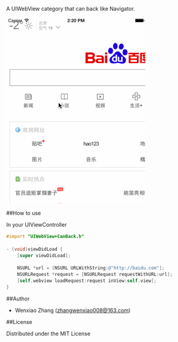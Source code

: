 A UIWebView category that can back like Navigator.

![snapshot](./CanBack.gif)

##How to use

In your UIViewController

```objective-c
#import "UIWebView+CanBack.h"

- (void)viewDidLoad {
    [super viewDidLoad];
    
    NSURL *url = [NSURL URLWithString:@"http://baidu.com"];
    NSURLRequest *request = [NSURLRequest requestWithURL:url];
    [self.webview loadRequest:request inView:self.view];
}
```

##Author
- Wenxiao Zhang (zhangwenxiao008@163.com)

##License

Distributed under the MIT License
